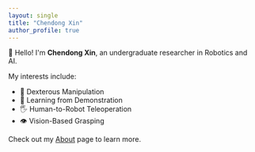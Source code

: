 ```yaml
---
layout: single
title: "Chendong Xin"
author_profile: true
---
```


👋 Hello! I'm **Chendong Xin**, an undergraduate researcher in Robotics and AI.

My interests include:
- 🤖 Dexterous Manipulation
- 🧠 Learning from Demonstration
- 🖐️ Human-to-Robot Teleoperation
- 👁️ Vision-Based Grasping

Check out my [About](/about/) page to learn more.
